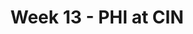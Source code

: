 ---
layout: game
title: Week 13 - PHI at CIN
season: 2016
game_id: 2016_13_PHI_CIN
away_team: PHI
home_team: CIN
---